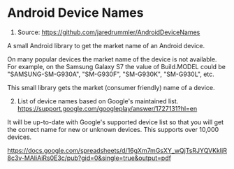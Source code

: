 # Android Device Names

1. Source:
https://github.com/jaredrummler/AndroidDeviceNames

A small Android library to get the market name of an Android device.

On many popular devices the market name of the device is not available. For example, on the Samsung Galaxy S7 the value of Build.MODEL could be "SAMSUNG-SM-G930A", "SM-G930F", "SM-G930K", "SM-G930L", etc.

This small library gets the market (consumer friendly) name of a device.


2. List of device names based on Google's maintained list. 
https://support.google.com/googleplay/answer/1727131?hl=en

It will be up-to-date with Google's supported device list so that you will get the correct name for new or unknown devices. This supports over 10,000 devices.

https://docs.google.com/spreadsheets/d/16gXm7mGsXY_wQjTsRJYQVKkIjR8c3v-MAliAiRs0E3c/pub?gid=0&single=true&output=pdf
